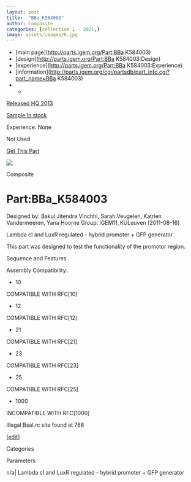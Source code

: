 ```yaml
---
layout: post
title:  "BBa_K584003"
author: Composite
categories: [collection 1 - 2021,] 
image: assets/images/6.jpg
---
```



  * [main page](http://parts.igem.org/Part:BBa K584003)
  * [design](http://parts.igem.org/Part:BBa K584003:Design)
  * [experience](http://parts.igem.org/Part:BBa K584003:Experience)
  * [information](http://parts.igem.org/cgi/partsdb/part_info.cgi?part_name=BBa K584003)
  *   * 

[Released HQ 2013](http://parts.igem.org/Help:Part_Status_Box)

[Sample In stock](http://parts.igem.org/Help:Part_Status_Box)

Experience: None

Not Used

[ Get This Part](http://parts.igem.org/partsdb/get_part.cgi?part=BBa_K584003)

![](http://parts.igem.org/images/partbypart/icon_composite.png)

Composite

# Part:BBa_K584003

Designed by: Bakul Jitendra Vinchhi, Sarah Veugelen, Katrien Vandermeeren,
Yana Hoorne   Group: iGEM11_KULeuven   (2011-08-16)

  
Lambda cI and LuxR regulated - hybrid promoter + GFP generator

This part was designed to test the functionality of the promotor region.

Sequence and Features

  

Assembly Compatibility:

  * 10

COMPATIBLE WITH RFC[10]

  * 12

COMPATIBLE WITH RFC[12]

  * 21

COMPATIBLE WITH RFC[21]

  * 23

COMPATIBLE WITH RFC[23]

  * 25

COMPATIBLE WITH RFC[25]

  * 1000

INCOMPATIBLE WITH RFC[1000]

Illegal BsaI.rc site found at 768  

  

[[edit](http://parts.igem.org/partsdb/part_info.cgi?part_name=BBa_K584003)]

Categories

Parameters

n/a| Lambda cI and LuxR regulated - hybrid promoter + GFP generator

